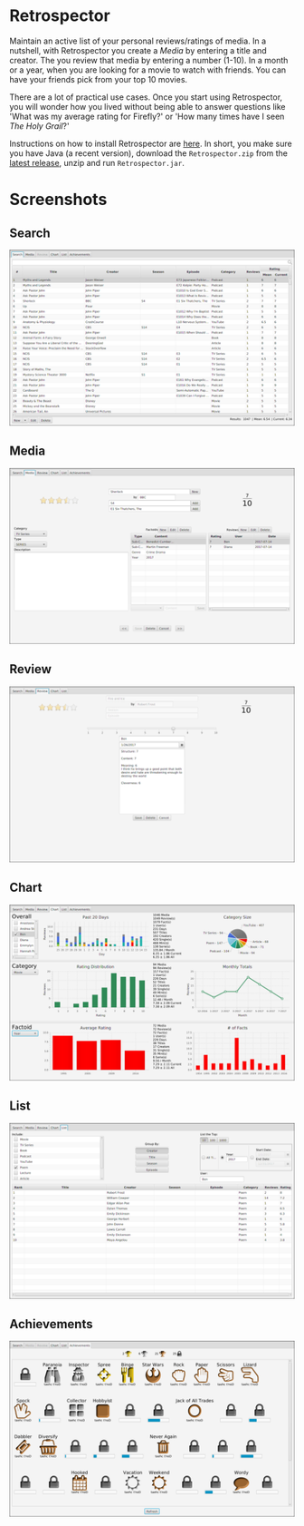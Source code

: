 # Retrospector
Maintain an active list of your personal reviews/ratings of media. In a nutshell, with Retrospector you create a *Media* by entering a title and creator. The you review that media by entering a number (1-10). In a month or a year, when you are looking for a movie to watch with friends. You can have your friends pick from your top 10 movies.

There are a lot of practical use cases. Once you start using Retrospector, you will wonder how you lived without being able to answer questions like 'What was my average rating for Firefly?' or 'How many times have I seen *The Holy Grail*?'

Instructions on how to install Retrospector are [here](https://github.com/NonlinearFruit/Retrospector/wiki/Install). In short, you make sure you have Java (a recent version), download the `Retrospector.zip` from the [latest release](https://github.com/NonlinearFruit/Retrospector/releases), unzip and run `Retrospector.jar`.

# Screenshots
## Search
![screenshot](/screenshots/Search.png)
## Media
![screenshot](/screenshots/Media.png)
## Review
![screenshot](/screenshots/Review.png)
## Chart
![screenshot](/screenshots/Chart.png)
## List
![screenshot](/screenshots/List.png)
## Achievements
![screenshot](/screenshots/Achievements.png)
